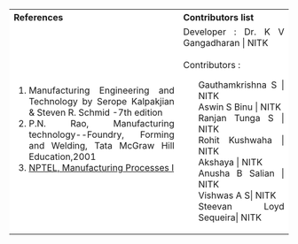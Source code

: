 <table style="text-align:justify;">
  <tr style="background-color: white">
    <th>References</th>
    <th>Contributors list</th>
  </tr>
  <tr style="background-color: white">
    <td>
    <ol>
    <li>Manufacturing Engineering and Technology by Serope Kalpakjian & Steven R. Schmid -7th edition</li>
    <li>P.N. Rao, Manufacturing technology--Foundry, Forming and Welding, Tata McGraw Hill Education,2001</li>
    <li><a href="https://nptel.ac.in/courses/112/107/112107144/">NPTEL, Manufacturing Processes I</a></li>
    </ol>
   </td>
    <td>Developer : Dr. K V Gangadharan | NITK</br></br>
    Contributors :
    <ul style="list-style-type: none;">
    <li>Gauthamkrishna S | NITK</li>
    <li>Aswin S Binu | NITK</li>
    <li>Ranjan Tunga S | NITK</li>
    <li>Rohit Kushwaha | NITK</li>
    <li>Akshaya | NITK</li>
    <li>Anusha B Salian | NITK</li>
    <li>Vishwas A S| NITK</li>
    <li>Steevan Loyd Sequeira| NITK</li>
    </ul></td>
  </tr>
</table>
